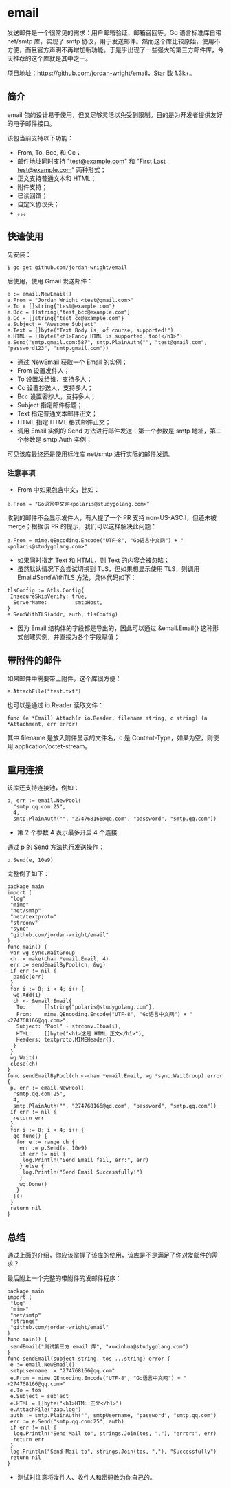 # email

发送邮件是一个很常见的需求：用户邮箱验证、邮箱召回等。Go 语言标准库自带 net/smtp 库，实现了 smtp 协议，用于发送邮件。然而这个库比较原始，使用不方便，而且官方声明不再增加新功能。于是乎出现了一些强大的第三方邮件库，今天推荐的这个库就是其中之一。

项目地址：https://github.com/jordan-wright/email，Star 数 1.3k+。

## 简介

email 包的设计易于使用，但又足够灵活以免受到限制。目的是为开发者提供友好的电子邮件接口。

该包当前支持以下功能：

- From, To, Bcc, 和 Cc；
- 邮件地址同时支持 "test@example.com" 和 "First Last test@example.com” 两种形式；
- 正文支持普通文本和 HTML；
- 附件支持；
- 已读回馈；
- 自定义协议头；
- 。。。

## 快速使用

先安装：

```
$ go get github.com/jordan-wright/email
```

后使用，使用 Gmail 发送邮件：

```
e := email.NewEmail()
e.From = "Jordan Wright <test@gmail.com>"
e.To = []string{"test@example.com"}
e.Bcc = []string{"test_bcc@example.com"}
e.Cc = []string{"test_cc@example.com"}
e.Subject = "Awesome Subject"
e.Text = []byte("Text Body is, of course, supported!")
e.HTML = []byte("<h1>Fancy HTML is supported, too!</h1>")
e.Send("smtp.gmail.com:587", smtp.PlainAuth("", "test@gmail.com", "password123", "smtp.gmail.com"))
```

- 通过 NewEmail 获取一个 Email 的实例；
- From 设置发件人；
- To 设置发给谁，支持多人；
- Cc 设置抄送人，支持多人；
- Bcc 设置密抄人，支持多人；
- Subject 指定邮件标题；
- Text 指定普通文本邮件正文；
- HTML 指定 HTML 格式邮件正文；
- 调用 Email 实例的 Send 方法进行邮件发送：第一个参数是 smtp 地址，第二个参数是 smtp.Auth 实例；

可见该库最终还是使用标准库 net/smtp 进行实际的邮件发送。

### 注意事项

- From 中如果包含中文，比如：

```
e.From = "Go语言中文网<polaris@studygolang.com>”
```

收到的邮件不会显示发件人，有人提了一个 PR 支持 non-US-ASCII，但还未被 merge；根据该 PR 的提示，我们可以这样解决此问题：

```
e.From = mime.QEncoding.Encode("UTF-8", "Go语言中文网") + "<polaris@studygolang.com>"
```

- 如果同时指定 Text 和 HTML，则 Text 的内容会被忽略；
- 虽然默认情况下会尝试切换到 TLS，但如果想显示使用 TLS，则调用 Email#SendWithTLS 方法，具体代码如下：

```
tlsConfig := &tls.Config{
 InsecureSkipVerify: true,
  ServerName:         smtpHost,
}
e.SendWithTLS(addr, auth, tlsConfig)
```

- 因为 Email 结构体的字段都是导出的，因此可以通过 &email.Email{} 这种形式创建实例，并直接为各个字段赋值；

## 带附件的邮件

如果邮件中需要带上附件，这个库很方便：

```
e.AttachFile("test.txt")
```

也可以是通过 io.Reader 读取文件：

```
func (e *Email) Attach(r io.Reader, filename string, c string) (a *Attachment, err error)
```

其中 filename 是放入附件显示的文件名，c 是 Content-Type，如果为空，则使用 application/octet-stream。

## 重用连接

该库还支持连接池，例如：

```
p, err := email.NewPool(
  "smtp.qq.com:25",
  4,
  smtp.PlainAuth("", "274768166@qq.com", "password", "smtp.qq.com"))
```

- 第 2 个参数 4 表示最多开启 4 个连接

通过 p 的 Send 方法执行发送操作：

```
p.Send(e, 10e9)
```

完整例子如下：

```
package main
import (
 "log"
 "mime"
 "net/smtp"
 "net/textproto"
 "strconv"
 "sync"
 "github.com/jordan-wright/email"
)
func main() {
 var wg sync.WaitGroup
 ch := make(chan *email.Email, 4)
 err := sendEmailByPool(ch, &wg)
 if err != nil {
  panic(err)
 }
 for i := 0; i < 4; i++ {
  wg.Add(1)
  ch <- &email.Email{
   To:      []string{"polaris@studygolang.com"},
   From:    mime.QEncoding.Encode("UTF-8", "Go语言中文网") + "<274768166@qq.com>",
   Subject: "Pool" + strconv.Itoa(i),
   HTML:    []byte("<h1>这是 HTML 正文</h1>"),
   Headers: textproto.MIMEHeader{},
  }
 }
 wg.Wait()
 close(ch)
}
func sendEmailByPool(ch <-chan *email.Email, wg *sync.WaitGroup) error {
 p, err := email.NewPool(
  "smtp.qq.com:25",
  4,
  smtp.PlainAuth("", "274768166@qq.com", "password", "smtp.qq.com"))
 if err != nil {
  return err
 }
 for i := 0; i < 4; i++ {
  go func() {
   for e := range ch {
    err := p.Send(e, 10e9)
    if err != nil {
     log.Println("Send Email fail, err:", err)
    } else {
     log.Println("Send Email Successfully!")
    }
    wg.Done()
   }
  }()
 }
 return nil
}
```

## 总结

通过上面的介绍，你应该掌握了该库的使用，该库是不是满足了你对发邮件的需求？

最后附上一个完整的带附件的发邮件程序：

```
package main
import (
 "log"
 "mime"
 "net/smtp"
 "strings"
 "github.com/jordan-wright/email"
)
func main() {
 sendEmail("测试第三方 email 库", "xuxinhua@studygolang.com")
}
func sendEmail(subject string, tos ...string) error {
 e := email.NewEmail()
 smtpUsername := "274768166@qq.com"
 e.From = mime.QEncoding.Encode("UTF-8", "Go语言中文网") + "<274768166@qq.com>"
 e.To = tos
 e.Subject = subject
 e.HTML = []byte("<h1>HTML 正文</h1>")
 e.AttachFile("zap.log")
 auth := smtp.PlainAuth("", smtpUsername, "password", "smtp.qq.com")
 err := e.Send("smtp.qq.com:25", auth)
 if err != nil {
  log.Println("Send Mail to", strings.Join(tos, ","), "error:", err)
  return err
 }
 log.Println("Send Mail to", strings.Join(tos, ","), "Successfully")
 return nil
}
```

- 测试时注意将发件人、收件人和密码改为你自己的。